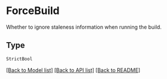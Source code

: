 # ForceBuild

Whether to ignore staleness information when running the build.

## Type
```python
StrictBool
```


[[Back to Model list]](../../../README.md#models-v2-link) [[Back to API list]](../../README.md#documentation-for-api-endpoints) [[Back to README]](../../README.md)
